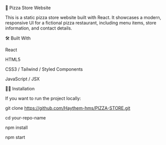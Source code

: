 🍕 Pizza Store Website

This is a static pizza store website built with React. It showcases a modern, responsive UI for a fictional pizza restaurant, including menu items, store information, and contact details.

🛠️ Built With

React

HTML5

CSS3 / Tailwind / Styled Components 

JavaScript / JSX

🧑‍💻 Installation

If you want to run the project locally:

git clone https://github.com/Haythem-hms/PIZZA-STORE.git

cd your-repo-name

npm install

npm start

